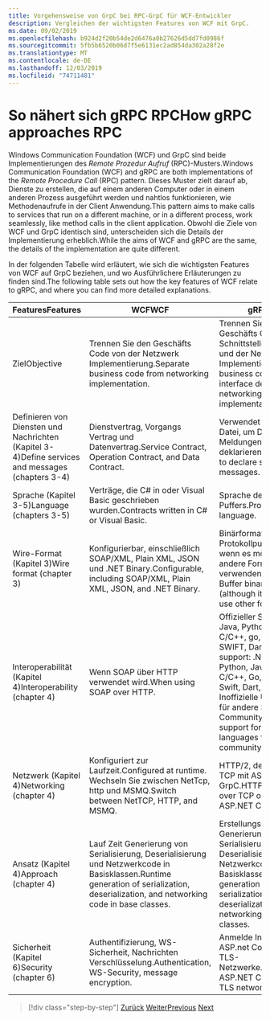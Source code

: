 ```yaml
---
title: Vorgehensweise von GrpC bei RPC-GrpC für WCF-Entwickler
description: Vergleichen der wichtigsten Features von WCF mit GrpC.
ms.date: 09/02/2019
ms.openlocfilehash: b924d2f20b54de2d6476a0b27626d5dd7fd0986f
ms.sourcegitcommit: 5fb5b6520b06d7f5e6131ec2ad854da302a28f2e
ms.translationtype: MT
ms.contentlocale: de-DE
ms.lasthandoff: 12/03/2019
ms.locfileid: "74711481"
---
```

# <a name="how-grpc-approaches-rpc"></a><span data-ttu-id="ca930-103">So nähert sich gRPC RPC</span><span class="sxs-lookup"><span data-stu-id="ca930-103">How gRPC approaches RPC</span></span>

<span data-ttu-id="ca930-104">Windows Communication Foundation (WCF) und GrpC sind beide Implementierungen des *Remote Prozedur Aufruf* (RPC)-Musters.</span><span class="sxs-lookup"><span data-stu-id="ca930-104">Windows Communication Foundation (WCF) and gRPC are both implementations of the *Remote Procedure Call* (RPC) pattern.</span></span> <span data-ttu-id="ca930-105">Dieses Muster zielt darauf ab, Dienste zu erstellen, die auf einem anderen Computer oder in einem anderen Prozess ausgeführt werden und nahtlos funktionieren, wie Methodenaufrufe in der Client Anwendung.</span><span class="sxs-lookup"><span data-stu-id="ca930-105">This pattern aims to make calls to services that run on a different machine, or in a different process, work seamlessly, like method calls in the client application.</span></span> <span data-ttu-id="ca930-106">Obwohl die Ziele von WCF und GrpC identisch sind, unterscheiden sich die Details der Implementierung erheblich.</span><span class="sxs-lookup"><span data-stu-id="ca930-106">While the aims of WCF and gRPC are the same, the details of the implementation are quite different.</span></span>

<span data-ttu-id="ca930-107">In der folgenden Tabelle wird erläutert, wie sich die wichtigsten Features von WCF auf GrpC beziehen, und wo Ausführlichere Erläuterungen zu finden sind.</span><span class="sxs-lookup"><span data-stu-id="ca930-107">The following table sets out how the key features of WCF relate to gRPC, and where you can find more detailed explanations.</span></span>

| <span data-ttu-id="ca930-108">Features</span><span class="sxs-lookup"><span data-stu-id="ca930-108">Features</span></span> | <span data-ttu-id="ca930-109">WCF</span><span class="sxs-lookup"><span data-stu-id="ca930-109">WCF</span></span> | <span data-ttu-id="ca930-110">gRPC</span><span class="sxs-lookup"><span data-stu-id="ca930-110">gRPC</span></span> |
| -------- | --- | ---- |
| <span data-ttu-id="ca930-111">Ziel</span><span class="sxs-lookup"><span data-stu-id="ca930-111">Objective</span></span> | <span data-ttu-id="ca930-112">Trennen Sie den Geschäfts Code von der Netzwerk Implementierung.</span><span class="sxs-lookup"><span data-stu-id="ca930-112">Separate business code from networking implementation.</span></span> | <span data-ttu-id="ca930-113">Trennen Sie den Geschäfts Code von der Schnittstellen Definition und der Netzwerk Implementierung.</span><span class="sxs-lookup"><span data-stu-id="ca930-113">Separate business code from interface definition and networking implementation.</span></span> |
| <span data-ttu-id="ca930-114">Definieren von Diensten und Nachrichten (Kapitel 3-4)</span><span class="sxs-lookup"><span data-stu-id="ca930-114">Define services and messages (chapters 3-4)</span></span>  | <span data-ttu-id="ca930-115">Dienstvertrag, Vorgangs Vertrag und Datenvertrag.</span><span class="sxs-lookup"><span data-stu-id="ca930-115">Service Contract, Operation Contract, and Data Contract.</span></span> | <span data-ttu-id="ca930-116">Verwendet die Proto-Datei, um Dienste und Meldungen zu deklarieren.</span><span class="sxs-lookup"><span data-stu-id="ca930-116">Uses proto file to declare services and messages.</span></span> |
| <span data-ttu-id="ca930-117">Sprache (Kapitel 3-5)</span><span class="sxs-lookup"><span data-stu-id="ca930-117">Language (chapters 3-5)</span></span> | <span data-ttu-id="ca930-118">Verträge, die C# in oder Visual Basic geschrieben wurden.</span><span class="sxs-lookup"><span data-stu-id="ca930-118">Contracts written in C# or Visual Basic.</span></span> | <span data-ttu-id="ca930-119">Sprache des Protokoll Puffers.</span><span class="sxs-lookup"><span data-stu-id="ca930-119">Protocol Buffer language.</span></span> |
| <span data-ttu-id="ca930-120">Wire-Format (Kapitel 3)</span><span class="sxs-lookup"><span data-stu-id="ca930-120">Wire format (chapter 3)</span></span> | <span data-ttu-id="ca930-121">Konfigurierbar, einschließlich SOAP/XML, Plain XML, JSON und .NET Binary.</span><span class="sxs-lookup"><span data-stu-id="ca930-121">Configurable, including SOAP/XML, Plain XML, JSON, and .NET Binary.</span></span> | <span data-ttu-id="ca930-122">Binärformat für Protokollpuffer (auch wenn es möglich ist, andere Formate zu verwenden).</span><span class="sxs-lookup"><span data-stu-id="ca930-122">Protocol Buffer binary format (although it's possible to use other formats).</span></span>
| <span data-ttu-id="ca930-123">Interoperabilität (Kapitel 4)</span><span class="sxs-lookup"><span data-stu-id="ca930-123">Interoperability (chapter 4)</span></span> | <span data-ttu-id="ca930-124">Wenn SOAP über HTTP verwendet wird.</span><span class="sxs-lookup"><span data-stu-id="ca930-124">When using SOAP over HTTP.</span></span> | <span data-ttu-id="ca930-125">Offizieller Support: .net, Java, Python, JavaScript, C/C++, go, Rust, Ruby, SWIFT, Dart, PHP.</span><span class="sxs-lookup"><span data-stu-id="ca930-125">Official support: .NET, Java, Python, JavaScript, C/C++, Go, Rust, Ruby, Swift, Dart, PHP.</span></span> <span data-ttu-id="ca930-126">Inoffizielle Unterstützung für andere Sprachen der Community.</span><span class="sxs-lookup"><span data-stu-id="ca930-126">Unofficial support for other languages from the community.</span></span> |
| <span data-ttu-id="ca930-127">Netzwerk (Kapitel 4)</span><span class="sxs-lookup"><span data-stu-id="ca930-127">Networking (chapter 4)</span></span> | <span data-ttu-id="ca930-128">Konfiguriert zur Laufzeit.</span><span class="sxs-lookup"><span data-stu-id="ca930-128">Configured at runtime.</span></span> <span data-ttu-id="ca930-129">Wechseln Sie zwischen NetTcp, http und MSMQ.</span><span class="sxs-lookup"><span data-stu-id="ca930-129">Switch between NetTCP, HTTP, and MSMQ.</span></span> | <span data-ttu-id="ca930-130">HTTP/2, derzeit nur über TCP mit ASP.net Core GrpC.</span><span class="sxs-lookup"><span data-stu-id="ca930-130">HTTP/2, currently over TCP only with ASP.NET Core gRPC.</span></span> |
| <span data-ttu-id="ca930-131">Ansatz (Kapitel 4)</span><span class="sxs-lookup"><span data-stu-id="ca930-131">Approach (chapter 4)</span></span> | <span data-ttu-id="ca930-132">Lauf Zeit Generierung von Serialisierung, Deserialisierung und Netzwerkcode in Basisklassen.</span><span class="sxs-lookup"><span data-stu-id="ca930-132">Runtime generation of serialization, deserialization, and networking code in base classes.</span></span> | <span data-ttu-id="ca930-133">Erstellungszeit Generierung von Serialisierung, Deserialisierung und Netzwerkcode in Basisklassen.</span><span class="sxs-lookup"><span data-stu-id="ca930-133">Build-time generation of serialization, deserialization, and networking code in base classes.</span></span> |
| <span data-ttu-id="ca930-134">Sicherheit (Kapitel 6)</span><span class="sxs-lookup"><span data-stu-id="ca930-134">Security (chapter 6)</span></span> | <span data-ttu-id="ca930-135">Authentifizierung, WS-Sicherheit, Nachrichten Verschlüsselung.</span><span class="sxs-lookup"><span data-stu-id="ca930-135">Authentication, WS-Security, message encryption.</span></span> | <span data-ttu-id="ca930-136">Anmelde Informationen, ASP.net Core Sicherheit, TLS-Netzwerke.</span><span class="sxs-lookup"><span data-stu-id="ca930-136">Credentials, ASP.NET Core security, TLS networking.</span></span> |

>[!div class="step-by-step"]
><span data-ttu-id="ca930-137">[Zurück](grpc-overview.md)
>[Weiter](interface-definition-language.md)</span><span class="sxs-lookup"><span data-stu-id="ca930-137">[Previous](grpc-overview.md)
[Next](interface-definition-language.md)</span></span>

